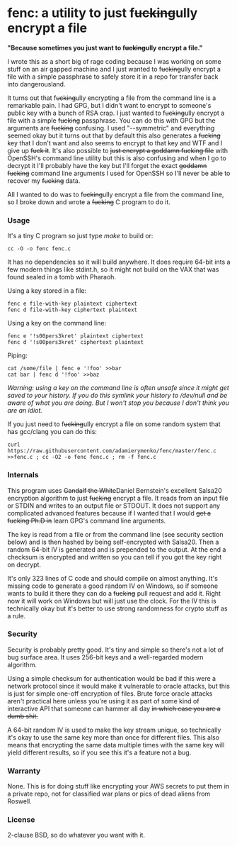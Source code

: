 fenc: a utility to just f~~ucking~~ully encrypt a file
======

**"Because sometimes you just want to f~~ucking~~ully encrypt a file."**

I wrote this as a short big of rage coding because I was working on some stuff on an air gapped machine and I just wanted to f~~ucking~~ully encrypt a file with a simple passphrase to safely store it in a repo for transfer back into dangerousland.

It turns out that f~~ucking~~ully encrypting a file from the command line is a remarkable pain. I had GPG, but I didn't want to encrypt to someone's public key with a bunch of RSA crap. I just wanted to f~~ucking~~ully encrypt a file with a simple ~~fucking~~ passphrase. You can do this with GPG but the arguments are ~~fucking~~ confusing. I used "--symmetric" and everything seemed okay but it turns out that by default this also generates a ~~fucking~~ key that I don't want and also seems to encrypt to that key and WTF and I give up ~~fuck it~~. It's also possible to ~~just encrypt a goddamn fucking file~~ with OpenSSH's command line utility but this is also confusing and when I go to decrypt it I'll probably have the key but I'll forget the exact ~~goddamn fucking~~ command line arguments I used for OpenSSH so I'll never be able to recover my ~~fucking~~ data.

All I wanted to do was to f~~ucking~~ully encrypt a file from the command line, so I broke down and wrote a ~~fucking~~ C program to do it.

### Usage

It's a tiny C program so just type *make* to build or:

    cc -O -o fenc fenc.c

It has no dependencies so it will build anywhere. It does require 64-bit ints a few modern things like stdint.h, so it might not build on the VAX that was found sealed in a tomb with Pharaoh.

Using a key stored in a file:

    fenc e file-with-key plaintext ciphertext
    fenc d file-with-key ciphertext plaintext

Using a key on the command line:

    fenc e '!s00pers3kret' plaintext ciphertext
    fenc d '!s00pers3kret' ciphertext plaintext

Piping:

    cat /some/file | fenc e '!foo' >>bar
    cat bar | fenc d '!foo' >>baz

*Warning: using a key on the command line is often unsafe since it might get saved to your history. If you do this symlink your history to /dev/null and be aware of what you are doing. But I won't stop you because I don't think you are an idiot.*

If you just need to f~~ucking~~ully encrypt a file on some random system that has gcc/clang you can do this:

    curl https://raw.githubusercontent.com/adamierymenko/fenc/master/fenc.c >>fenc.c ; cc -O2 -o fenc fenc.c ; rm -f fenc.c

### Internals

This program uses ~~Gandalf the White~~Daniel Bernstein's excellent Salsa20 encryption algorithm to just ~~fucking~~ encrypt a file. It reads from an input file or STDIN and writes to an output file or STDOUT. It does not support any complicated advanced features because if I wanted that I would ~~get a fucking Ph.D in~~ learn GPG's command line arguments.

The key is read from a file or from the command line (see security section below) and is then hashed by being self-encrypted with Salsa20. Then a random 64-bit IV is generated and is prepended to the output. At the end a checksum is encrypted and written so you can tell if you got the key right on decrypt.

It's only 323 lines of C code and should compile on almost anything. It's missing code to generate a good random IV on Windows, so if someone wants to build it there they can do a ~~fucking~~ pull request and add it. Right now it will work on Windows but will just use the clock. For the IV this is technically okay but it's better to use strong randomness for crypto stuff as a rule.

### Security

Security is probably pretty good. It's tiny and simple so there's not a lot of bug surface area. It uses 256-bit keys and a well-regarded modern algorithm.

Using a simple checksum for authentication would be bad if this were a network protocol since it would make it vulnerable to oracle attacks, but this is just for simple one-off encryption of files. Brute force oracle attacks aren't practical here unless you're using it as part of some kind of interactive API that someone can hammer all day ~~in which case you are a dumb shit.~~

A 64-bit random IV is used to make the key stream unique, so technically it's okay to use the same key more than once for different files. This also means that encrypting the same data multiple times with the same key will yield different results, so if you see this it's a feature not a bug.

### Warranty

None. This is for doing stuff like encrypting your AWS secrets to put them in a private repo, not for classified war plans or pics of dead aliens from Roswell.

### License

2-clause BSD, so do whatever you want with it.
